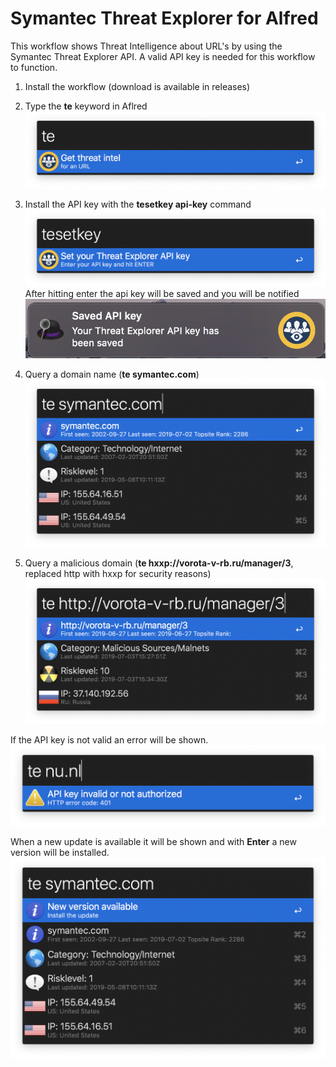 # Symantec Threat Explorer for Alfred
This workflow shows Threat Intelligence about URL's by using the Symantec Threat Explorer API. A valid API key is needed for this workflow to function.

1. Install the workflow (download is available in releases)

2. Type the **te** keyword in Aflred
![te](https://raw.githubusercontent.com/coolhva/alfred-symantec-threat-explorer/master/screenshots/te.png)

3. Install the API key with the **tesetkey api-key** command
![tesetkey](https://raw.githubusercontent.com/coolhva/alfred-symantec-threat-explorer/master/screenshots/te_set_key.png)
After hitting enter the api key will be saved and you will be notified
![tekeyst](https://github.com/coolhva/alfred-symantec-threat-explorer/blob/master/screenshots/te_api_key_saved.png)

4. Query a domain name (**te symantec.com**)
![te_symantec_com](https://raw.githubusercontent.com/coolhva/alfred-symantec-threat-explorer/master/screenshots/te_symantec_com.png)

5. Query a malicious domain (**te hxxp://vorota-v-rb.ru/manager/3**, replaced http with hxxp for security reasons)
![te_malicious](https://raw.githubusercontent.com/coolhva/alfred-symantec-threat-explorer/master/screenshots/te_malicious.png)

If the API key is not valid an error will be shown.
![te_wrong_api_key](https://github.com/coolhva/alfred-symantec-threat-explorer/blob/master/screenshots/te_invalid_api_key.png)

When a new update is available it will be shown and with **Enter** a new version will be installed.
![te_update](https://github.com/coolhva/alfred-symantec-threat-explorer/blob/master/screenshots/te_update.png)